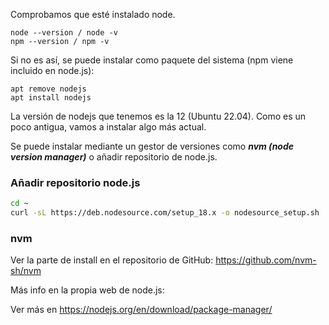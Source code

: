 
Comprobamos que esté instalado node.

```
node --version / node -v
npm --version / npm -v
``` 
  
Si no es así, se puede instalar como paquete del sistema (npm viene incluido en node.js):
```
apt remove nodejs
apt install nodejs
```

La versión de nodejs que tenemos es la 12 (Ubuntu 22.04). Como es un poco antigua, vamos a instalar algo más actual.

Se puede instalar mediante un gestor  de versiones como ***nvm (node version manager)*** o añadir repositorio de node.js.

### Añadir repositorio node.js

```bash
cd ~
curl -sL https://deb.nodesource.com/setup_18.x -o nodesource_setup.sh
```

### nvm

Ver la parte de install en el repositorio de GitHub:
https://github.com/nvm-sh/nvm


Más info en la propia web de node.js:

Ver más en https://nodejs.org/en/download/package-manager/